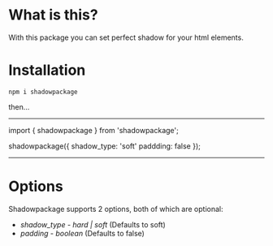 # What is this?

With this package you can set perfect shadow for your html elements.

# Installation

`npm i shadowpackage`

then...

***

import { shadowpackage } from 'shadowpackage';

shadowpackage({
    shadow_type: 'soft'
    paddding: false
});

***

# Options 

Shadowpackage supports 2 options, both of which are optional:

* *shadow_type* - _hard | soft_ (Defaults to soft)
* *padding* - _boolean_ (Defaults to false)